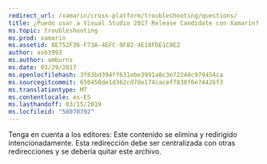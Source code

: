 ```yaml
---
redirect_url: /xamarin/cross-platform/troubleshooting/questions/
title: ¿Puedo usar a Visual Studio 2017 Release Candidate con Xamarin?
ms.topic: troubleshooting
ms.prod: xamarin
ms.assetid: 8E752F36-F73A-4EFC-9F82-4E18FDE1C9E2
author: asb3993
ms.author: amburns
ms.date: 03/29/2017
ms.openlocfilehash: 3f83bd394ff631ebe3991a0c3e72240c979454ca
ms.sourcegitcommit: 650458de1d362cd7de174cacef7838f0e74426f3
ms.translationtype: MT
ms.contentlocale: es-ES
ms.lasthandoff: 03/15/2019
ms.locfileid: "58070792"
---
```

Tenga en cuenta a los editores: Este contenido se elimina y redirigido intencionadamente. Esta redirección debe ser centralizada con otras redirecciones y se debería quitar este archivo.